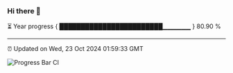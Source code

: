 ### Hi there 👋

⏳ Year progress { ████████████████████████▁▁▁▁▁▁ } 80.90 %

---

⏰ Updated on Wed, 23 Oct 2024 01:59:33 GMT

![Progress Bar CI](https://github.com/IshwaranRudhara/GIT-ACTION/workflows/Progress%20Bar%20CI/badge.svg)

